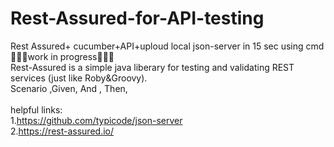 # Rest-Assured-for-API-testing
Rest Assured+ cucumber+API+uploud local json-server in 15 sec using cmd</br>
🚧🚧🚧work in progress🚧🚧🚧</br>
Rest-Assured is a simple java liberary for testing and validating REST services (just like Roby&Groovy).</br>
Scenario ,Given, And , Then, 
</br>
</br>
helpful links: </br>
1.https://github.com/typicode/json-server</br>
2.https://rest-assured.io/


